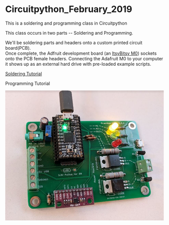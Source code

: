 # Circuitpython_February_2019
This is a soldering and programming class in Circuitpython

This class occurs in two parts -- Soldering and Programming.

We'll be soldering parts and headers  onto a custom printed circuit board(PCB).  
Once complete, the Adfruit development board (an [ItsyBitsy M0](https://www.adafruit.com/product/3727)) sockets onto the PCB female headers.
Connecting the Adafruit M0 to your computer it shows up as an external hard drive with pre-loaded example scripts.

[Soldering Tutorial](https://github.com/hydronics2/Circuitpython_February_2019/blob/master/soldering/soldering%20tutorial)

Programming Tutorial

![alt text](https://github.com/hydronics2/Circuitpython_February_2019/blob/master/complete.JPG)
